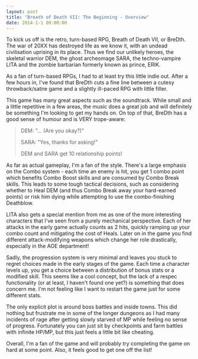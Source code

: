 ```yaml
---
layout: post
title: "Breath of Death VII: The Beginning - Overview"
date: 2014-1-1 09:00:00
---
```


To kick us off is the retro, turn-based RPG, Breath of Death VII, or BreDth. The war of 20XX has destroyed life as we know it, with an undead civilisation uprising in its place. Thus we find our unlikely heroes, the skeletal warrior DEM, the ghost archeomage SARA, the techno-vampire LITA and the zombie barbarian formerly known as prince, ERIK.

As a fan of turn-based RPGs, I had to at least try this little indie out. After a few hours in, I've found that BreDth cuts a fine line between a cutesy throwback/satire game and a slightly ill-paced RPG with little filler.

This game has many great aspects such as the soundtrack. While small and a little repetitive in a few areas, the music does a great job and will definitely be something I'm looking to get my hands on. On top of that, BreDth has a good sense of humour and is VERY trope-aware:

> DEM: "... (Are you okay?)"
>
> SARA: "Yes, thanks for asking!"
>
> DEM and SARA get 10 relationship points!

As far as actual gameplay, I'm a fan of the style. There's a large emphasis on the Combo system - each time an enemy is hit, you get 1 combo point which benefits Combo Boost skills and are consumed by Combo Break skills. This leads to some tough tactical decisions, such as considering whether to Heal DEM (and thus Combo Break away your hard-earned points) or risk him dying while attempting to use the combo-finishing Deathblow.

LITA also gets a special mention from me as one of the more interesting characters that I've seen from a purely mechanical perspective. Each of her attacks in the early game actually counts as 2 hits, quickly ramping up your combo count and mitigating the cost of Heals. Later on in the game you find different attack-modifying weapons which change her role drastically, especially in the AOE department!

Sadly, the progression system is very minimal and leaves you stuck to regret choices made in the early stages of the game. Each time a character levels up, you get a choice between a distribution of bonus stats or a modified skill. This seems like a cool concept, but the lack of a respec functionality (or at least, I haven't found one yet?) is something that does concern me. I'm not feeling like I want to restart the game just for some different stats.

The only explicit plot is around boss battles and inside towns. This did nothing but frustrate me in some of the longer dungeons as I had many incidents of rage after getting slowly starved of MP while feeling no sense of progress. Fortunately you can just sit by checkpoints and farm battles with infinite HP/MP, but this just feels a little bit like cheating.

Overall, I'm a fan of the game and will probably try completing the game on hard at some point. Also, it feels good to get one off the list!

